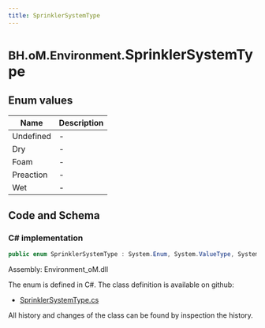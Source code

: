 ```yaml
---
title: SprinklerSystemType
---
```


# <small>BH.oM.Environment.</small>**SprinklerSystemType**



## Enum values

| Name            | Description                                                    |
|-----------------|----------------------------------------------------------------|
| Undefined |  -  |
| Dry |  -  |
| Foam |  -  |
| Preaction |  -  |
| Wet |  -  |


## Code and Schema

### C# implementation

``` C# title="C#"
public enum SprinklerSystemType : System.Enum, System.ValueType, System.IComparable, System.ISpanFormattable, System.IFormattable, System.IConvertible
```

Assembly: Environment_oM.dll

The enum is defined in C#. The class definition is available on github:

- [SprinklerSystemType.cs](https://github.com/BHoM/BHoM/blob/develop/Environment_oM/SpaceCriteria\Enums\SprinklerSystemType.cs)

All history and changes of the class can be found by inspection the history.

